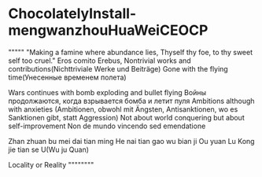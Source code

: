# ChocolatelyInstall-mengwanzhouHuaWeiCEOCP
"""""
"Making a famine where abundance lies,
Thyself thy foe, to thy sweet self too cruel."
Eros comito Erebus,
Nontrivial works and contributions(Nichttriviale Werke und Beiträge)
Gone with the flying time(Унесенные временем полета)

Wars continues with bomb exploding and bullet flying
Войны продолжаются, когда взрывается бомба и летит пуля
Ambitions although with anxieties
(Ambitionen, obwohl mit Ängsten, Antisanktionen, wo es Sanktionen gibt, statt Aggression)
Not about world conquering but about self-improvement 
Non de mundo vincendo sed emendatione

Zhan zhuan bu mei dai tian ming
He nai tian gao wu bian ji
Ou yuan Lu Kong jie tian se
U(Wu ju Quan)

Locality or Reality
""""""""
